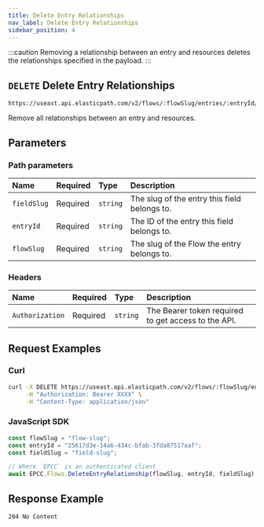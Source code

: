 ```yaml
---
title: Delete Entry Relationships
nav_label: Delete Entry Relationships
sidebar_position: 4
---
```


:::caution
Removing a relationship between an entry and resources deletes the relationships specified in the payload.
:::

## `DELETE` Delete Entry Relationships

```http
https://useast.api.elasticpath.com/v2/flows/:flowSlug/entries/:entryId/relationships/:fieldSlug
```

Remove all relationships between an entry and resources.

## Parameters

### Path parameters

| Name        | Required | Type     | Description                                  |
|:------------|:---------|:---------|:---------------------------------------------|
| `fieldSlug` | Required | `string` | The slug of the entry this field belongs to. |
| `entryId`   | Required | `string` | The ID of the entry this field belongs to.   |
| `flowSlug`  | Required | `string` | The slug of the Flow the entry belongs to.   |

### Headers

| Name            | Required | Type     | Description                          |
|:----------------|:---------|:---------|:-------------------------------------|
| `Authorization` | Required | `string` | The Bearer token required to get access to the API. |

## Request Examples

### Curl

```bash
curl -X DELETE https://useast.api.elasticpath.com/v2/flows/:flowSlug/entries/:entryId/relationships/:fieldSlug \
     -H "Authorization: Bearer XXXX" \
     -H "Content-Type: application/json"
```

### JavaScript SDK

```javascript
const flowSlug = "flow-slug";
const entryId = "25617d3e-14a6-434c-bfab-3fda87517aaf";
const fieldSlug = "field-slug";

// Where `EPCC` is an authenticated client
await EPCC.Flows.DeleteEntryRelationship(flowSlug, entryId, fieldSlug);
```

## Response Example

`204 No Content`
